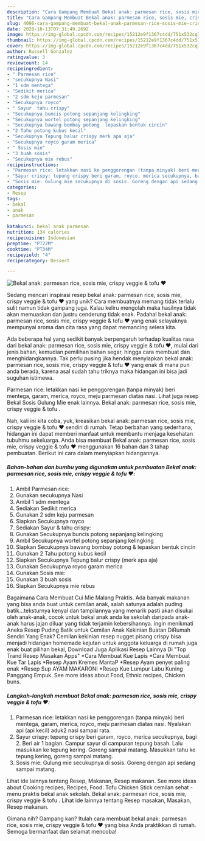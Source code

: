 ```yaml
---
description: "Cara Gampang Membuat Bekal anak: parmesan rice, sosis mie, crispy veggie &amp;amp; tofu ❤️ yang Menggugah Selera"
title: "Cara Gampang Membuat Bekal anak: parmesan rice, sosis mie, crispy veggie &amp;amp; tofu ❤️ yang Menggugah Selera"
slug: 4096-cara-gampang-membuat-bekal-anak-parmesan-rice-sosis-mie-crispy-veggie-and-amp-tofu-yang-menggugah-selera
date: 2020-10-13T07:31:49.269Z
image: https://img-global.cpcdn.com/recipes/15212e9f1367c4dd/751x532cq70/bekal-anak-parmesan-rice-sosis-mie-crispy-veggie-tofu-❤️-foto-resep-utama.jpg
thumbnail: https://img-global.cpcdn.com/recipes/15212e9f1367c4dd/751x532cq70/bekal-anak-parmesan-rice-sosis-mie-crispy-veggie-tofu-❤️-foto-resep-utama.jpg
cover: https://img-global.cpcdn.com/recipes/15212e9f1367c4dd/751x532cq70/bekal-anak-parmesan-rice-sosis-mie-crispy-veggie-tofu-❤️-foto-resep-utama.jpg
author: Russell Gonzalez
ratingvalue: 3
reviewcount: 14
recipeingredient:
- " Parmesan rice"
- "secukupnya Nasi"
- "1 sdm mentega"
- "Sedikit merica"
- "2 sdm keju parmesan"
- "Secukupnya royco"
- " Sayur  tahu crispy"
- "Secukupnya buncis potong sepanjang kelingking"
- "Secukupnya wortel potong sepanjang kelingking"
- "Secukupnya bawang bombay potong  lepaskan bentuk cincin"
- "2 Tahu potong kubus kecil"
- "Secukupnya Tepung balur crispy merk apa aja"
- "Secukupnya royco garam merica"
- " Sosis mie"
- "3 buah sosis"
- "Secukupnya mie rebus"
recipeinstructions:
- "Parmesan rice: letakkan nasi ke penggorengan (tanpa minyak) beri mentega, garam, merica, royco, meju parmesan diatas nasi. Nyalakan api (api kecil) aduk2 nasi sampai rata."
- "Sayur crispy: tepung crispy beri garam, royco, merica secukupnya, bagi 2. Beri air 1 bagian. Campur sayur di campuran tepung basah. Lalu masukkan ke tepung kering. Goreng sampai matang. Masukkan tahu ke tepung kering, goreng sampai matang."
- "Sosis mie: Gulung mie secukupnya di sosis. Goreng dengan api sedang sampai matang."
categories:
- Resep
tags:
- bekal
- anak
- parmesan

katakunci: bekal anak parmesan 
nutrition: 134 calories
recipecuisine: Indonesian
preptime: "PT22M"
cooktime: "PT34M"
recipeyield: "4"
recipecategory: Dessert

---
```



![Bekal anak: parmesan rice, sosis mie, crispy veggie &amp; tofu ❤️](https://img-global.cpcdn.com/recipes/15212e9f1367c4dd/751x532cq70/bekal-anak-parmesan-rice-sosis-mie-crispy-veggie-tofu-❤️-foto-resep-utama.jpg)

Sedang mencari inspirasi resep bekal anak: parmesan rice, sosis mie, crispy veggie &amp; tofu ❤️ yang unik? Cara membuatnya memang tidak terlalu sulit namun tidak gampang juga. Kalau keliru mengolah maka hasilnya tidak akan memuaskan dan justru cenderung tidak enak. Padahal bekal anak: parmesan rice, sosis mie, crispy veggie &amp; tofu ❤️ yang enak selayaknya mempunyai aroma dan cita rasa yang dapat memancing selera kita.

Ada beberapa hal yang sedikit banyak berpengaruh terhadap kualitas rasa dari bekal anak: parmesan rice, sosis mie, crispy veggie &amp; tofu ❤️, mulai dari jenis bahan, kemudian pemilihan bahan segar, hingga cara membuat dan menghidangkannya. Tak perlu pusing jika hendak menyiapkan bekal anak: parmesan rice, sosis mie, crispy veggie &amp; tofu ❤️ yang enak di mana pun anda berada, karena asal sudah tahu triknya maka hidangan ini bisa jadi suguhan istimewa.

Parmesan rice: letakkan nasi ke penggorengan (tanpa minyak) beri mentega, garam, merica, royco, meju parmesan diatas nasi. Lihat juga resep Bekal Sosis Gulung Mie enak lainnya. Bekal anak: parmesan rice, sosis mie, crispy veggie &amp; tofu ️.


Nah, kali ini kita coba, yuk, kreasikan bekal anak: parmesan rice, sosis mie, crispy veggie &amp; tofu ❤️ sendiri di rumah. Tetap berbahan yang sederhana, hidangan ini dapat memberi manfaat untuk membantu menjaga kesehatan tubuhmu sekeluarga. Anda bisa membuat Bekal anak: parmesan rice, sosis mie, crispy veggie &amp; tofu ❤️ menggunakan 16 bahan dan 3 tahap pembuatan. Berikut ini cara dalam menyiapkan hidangannya.

<!--inarticleads1-->

##### Bahan-bahan dan bumbu yang digunakan untuk pembuatan Bekal anak: parmesan rice, sosis mie, crispy veggie &amp; tofu ❤️:

1. Ambil  Parmesan rice:
1. Gunakan secukupnya Nasi
1. Ambil 1 sdm mentega
1. Sediakan Sedikit merica
1. Gunakan 2 sdm keju parmesan
1. Siapkan Secukupnya royco
1. Sediakan  Sayur &amp; tahu crispy:
1. Gunakan Secukupnya buncis potong sepanjang kelingking
1. Ambil Secukupnya wortel potong sepanjang kelingking
1. Siapkan Secukupnya bawang bombay potong &amp; lepaskan bentuk cincin
1. Gunakan 2 Tahu potong kubus kecil
1. Siapkan Secukupnya Tepung balur crispy (merk apa aja)
1. Gunakan Secukupnya royco garam merica
1. Gunakan  Sosis mie:
1. Gunakan 3 buah sosis
1. Siapkan Secukupnya mie rebus


Bagaimana Cara Membuat Cui Mie Malang Praktis. Ada banyak makanan yang bisa anda buat untuk cemilan anak, salah satunya adalah puding batik…teksturnya kenyal dan tampilannya yang menarik pasti akan disukai oleh anak-anak, cocok untuk bekal anak anda ke sekolah daripada anak-anak harus jajan diluar yang tidak terjamin kebersihannya. ingin menikmati Aneka Resep Puding Batik untuk Cemilan Anak Kekinian Buatan DiRumah Sendiri Yang Enak? Cemilan kekinian resep nugget pisang crispy bisa menjadi hidangan homemade kejutan untuk anggota keluarga di rumah juga enak buat pilihan bekal, Download Juga Aplikasi Resep Lainnya Di &#34;Top Trand Resep Masakan Apps&#34; *Cara Membuat Kue Lapis *Cara Membuat Kue Tar Lapis *Resep Ayam Kremes MantaP *Resep Ayam penyet paling enak *Resep Sup AYAM MAKARONI *Resep Kue Lumpur Labu Kuning Panggang Empuk. See more ideas about Food, Ethnic recipes, Chicken buns. 

<!--inarticleads2-->

##### Langkah-langkah membuat Bekal anak: parmesan rice, sosis mie, crispy veggie &amp; tofu ❤️:

1. Parmesan rice: letakkan nasi ke penggorengan (tanpa minyak) beri mentega, garam, merica, royco, meju parmesan diatas nasi. Nyalakan api (api kecil) aduk2 nasi sampai rata.
1. Sayur crispy: tepung crispy beri garam, royco, merica secukupnya, bagi 2. Beri air 1 bagian. Campur sayur di campuran tepung basah. Lalu masukkan ke tepung kering. Goreng sampai matang. Masukkan tahu ke tepung kering, goreng sampai matang.
1. Sosis mie: Gulung mie secukupnya di sosis. Goreng dengan api sedang sampai matang.


Lihat ide lainnya tentang Resep, Makanan, Resep makanan. See more ideas about Cooking recipes, Recipes, Food. Tofu Chicken Stick cemilan sehat - menu praktis bekal anak sekolah. Bekal anak: parmesan rice, sosis mie, crispy veggie &amp; tofu ️. Lihat ide lainnya tentang Resep masakan, Masakan, Resep makanan. 

Gimana nih? Gampang kan? Itulah cara membuat bekal anak: parmesan rice, sosis mie, crispy veggie &amp; tofu ❤️ yang bisa Anda praktikkan di rumah. Semoga bermanfaat dan selamat mencoba!
